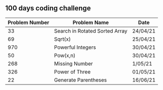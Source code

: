 ## 100 days coding challenge

| Problem Number | Problem Name | Date |
| ------------- | ------------- |------------- |
| 33  | Search in Rotated Sorted Array  | 24/04/21 |
| 69  | Sqrt(x)  | 25/04/21 |
| 970  | Powerful Integers  | 30/04/21 |
| 50 | Pow(x,n)  | 30/04/21 |
| 268 | Missing Number     | 1/05/21 |
| 326 | Power of Three  | 01/05/21 |
| 22 | Generate Parentheses  | 16/06/21 |